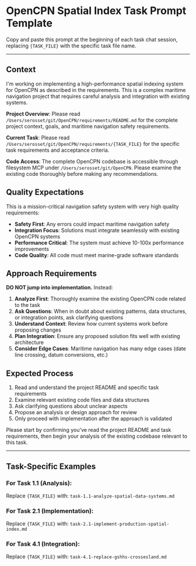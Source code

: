 # OpenCPN Spatial Index Task Prompt Template

Copy and paste this prompt at the beginning of each task chat session, replacing `{TASK_FILE}` with the specific task file name.

---

## Context

I'm working on implementing a high-performance spatial indexing system for OpenCPN as described in the requirements. This is a complex maritime navigation project that requires careful analysis and integration with existing systems.

**Project Overview**: Please read `/Users/serosset/git/OpenCPN/requirements/README.md` for the complete project context, goals, and maritime navigation safety requirements.

**Current Task**: Please read `/Users/serosset/git/OpenCPN/requirements/{TASK_FILE}` for the specific task requirements and acceptance criteria.

**Code Access**: The complete OpenCPN codebase is accessible through filesystem MCP under `/Users/serosset/git/OpenCPN`. Please examine the existing code thoroughly before making any recommendations.

## Quality Expectations

This is a mission-critical navigation safety system with very high quality requirements:

- **Safety First**: Any errors could impact maritime navigation safety
- **Integration Focus**: Solutions must integrate seamlessly with existing OpenCPN systems
- **Performance Critical**: The system must achieve 10-100x performance improvements
- **Code Quality**: All code must meet marine-grade software standards

## Approach Requirements

**DO NOT jump into implementation.** Instead:

1. **Analyze First**: Thoroughly examine the existing OpenCPN code related to the task
2. **Ask Questions**: When in doubt about existing patterns, data structures, or integration points, ask clarifying questions
3. **Understand Context**: Review how current systems work before proposing changes
4. **Plan Integration**: Ensure any proposed solution fits well with existing architecture
5. **Consider Edge Cases**: Maritime navigation has many edge cases (date line crossing, datum conversions, etc.)

## Expected Process

1. Read and understand the project README and specific task requirements
2. Examine relevant existing code files and data structures
3. Ask clarifying questions about unclear aspects
4. Propose an analysis or design approach for review
5. Only proceed with implementation after the approach is validated

Please start by confirming you've read the project README and task requirements, then begin your analysis of the existing codebase relevant to this task.

---

## Task-Specific Examples

### For Task 1.1 (Analysis):
Replace `{TASK_FILE}` with: `task-1.1-analyze-spatial-data-systems.md`

### For Task 2.1 (Implementation):
Replace `{TASK_FILE}` with: `task-2.1-implement-production-spatial-index.md`

### For Task 4.1 (Integration):
Replace `{TASK_FILE}` with: `task-4.1-replace-gshhs-crossesland.md`
